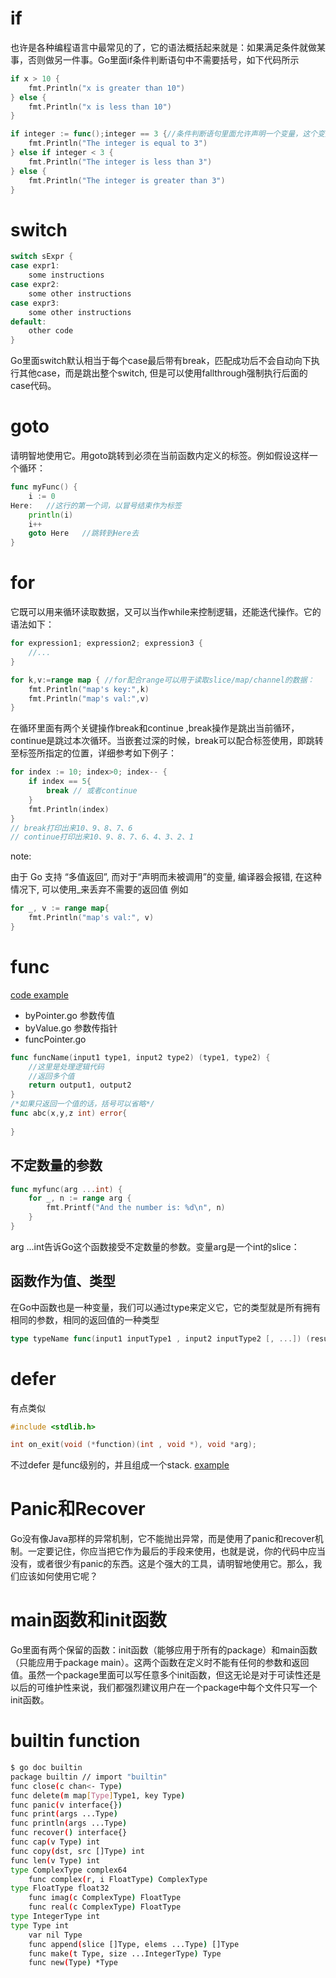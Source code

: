 # if
也许是各种编程语言中最常见的了，它的语法概括起来就是：如果满足条件就做某事，否则做另一件事。Go里面if条件判断语句中不需要括号，如下代码所示
```go
if x > 10 {
	fmt.Println("x is greater than 10")
} else {
	fmt.Println("x is less than 10")
}

if integer := func();integer == 3 {//条件判断语句里面允许声明一个变量，这个变量的作用域只能在该条件逻辑块内
	fmt.Println("The integer is equal to 3")
} else if integer < 3 {
	fmt.Println("The integer is less than 3")
} else {
	fmt.Println("The integer is greater than 3")
}

```

# switch
```go
switch sExpr {
case expr1:
	some instructions
case expr2:
	some other instructions
case expr3:
	some other instructions
default:
	other code
}
```
Go里面switch默认相当于每个case最后带有break，匹配成功后不会自动向下执行其他case，而是跳出整个switch, 但是可以使用fallthrough强制执行后面的case代码。

# goto
请明智地使用它。用goto跳转到必须在当前函数内定义的标签。例如假设这样一个循环：
```go
func myFunc() {
	i := 0
Here:   //这行的第一个词，以冒号结束作为标签
	println(i)
	i++
	goto Here   //跳转到Here去
}
```
# for
它既可以用来循环读取数据，又可以当作while来控制逻辑，还能迭代操作。它的语法如下：
```go
for expression1; expression2; expression3 {
	//...
}

for k,v:=range map { //for配合range可以用于读取slice/map/channel的数据：
	fmt.Println("map's key:",k)
	fmt.Println("map's val:",v)
}
```
在循环里面有两个关键操作break和continue ,break操作是跳出当前循环，continue是跳过本次循环。当嵌套过深的时候，break可以配合标签使用，即跳转至标签所指定的位置，详细参考如下例子：
```go
for index := 10; index>0; index-- {
	if index == 5{
		break // 或者continue
	}
	fmt.Println(index)
}
// break打印出来10、9、8、7、6
// continue打印出来10、9、8、7、6、4、3、2、1
```
note:

由于 Go 支持 “多值返回”, 而对于“声明而未被调用”的变量, 编译器会报错, 在这种情况下, 可以使用_来丢弃不需要的返回值 例如
```go
for _, v := range map{
	fmt.Println("map's val:", v)
}
```

# func
[code example](https://github.com/yc-alex-xu/go/tree/master/src/practise/func)
* byPointer.go  参数传值
* byValue.go 参数传指针 
* funcPointer.go

```go
func funcName(input1 type1, input2 type2) (type1, type2) {
	//这里是处理逻辑代码
	//返回多个值
	return output1, output2
}
/*如果只返回一个值的话，括号可以省略*/
func abc(x,y,z int) error{
	
}
```

## 不定数量的参数
```go
func myfunc(arg ...int) {
	for _, n := range arg {
		fmt.Printf("And the number is: %d\n", n)
	}
}
```
arg ...int告诉Go这个函数接受不定数量的参数。变量arg是一个int的slice：

## 函数作为值、类型
在Go中函数也是一种变量，我们可以通过type来定义它，它的类型就是所有拥有相同的参数，相同的返回值的一种类型
```go
type typeName func(input1 inputType1 , input2 inputType2 [, ...]) (result1 resultType1 [, ...])
```

# defer
有点类似
```c
#include <stdlib.h>

int on_exit(void (*function)(int , void *), void *arg);
```
不过defer 是func级别的，并且组成一个stack. [example](https://github.com/yc-alex-xu/go/tree/master/src/practise/defer)

# Panic和Recover
Go没有像Java那样的异常机制，它不能抛出异常，而是使用了panic和recover机制。一定要记住，你应当把它作为最后的手段来使用，也就是说，你的代码中应当没有，或者很少有panic的东西。这是个强大的工具，请明智地使用它。那么，我们应该如何使用它呢？

# main函数和init函数
Go里面有两个保留的函数：init函数（能够应用于所有的package）和main函数（只能应用于package main）。这两个函数在定义时不能有任何的参数和返回值。虽然一个package里面可以写任意多个init函数，但这无论是对于可读性还是以后的可维护性来说，我们都强烈建议用户在一个package中每个文件只写一个init函数。

# builtin function
```bash
$ go doc builtin
package builtin // import "builtin"
func close(c chan<- Type)
func delete(m map[Type]Type1, key Type)
func panic(v interface{})
func print(args ...Type)
func println(args ...Type)
func recover() interface{}
func cap(v Type) int
func copy(dst, src []Type) int
func len(v Type) int
type ComplexType complex64
    func complex(r, i FloatType) ComplexType
type FloatType float32
    func imag(c ComplexType) FloatType
    func real(c ComplexType) FloatType
type IntegerType int
type Type int
    var nil Type
    func append(slice []Type, elems ...Type) []Type
    func make(t Type, size ...IntegerType) Type
    func new(Type) *Type
```